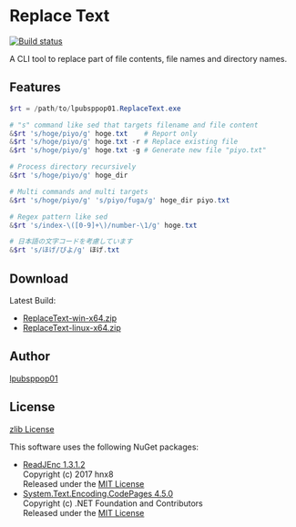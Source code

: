 # Replace Text

[![Build status](https://ci.appveyor.com/api/projects/status/9naynk0k7xlnl84q?svg=true)](https://ci.appveyor.com/project/lpubsppop01/replacetext)

A CLI tool to replace part of file contents, file names and directory names.

## Features

```powershell
$rt = /path/to/lpubsppop01.ReplaceText.exe

# "s" command like sed that targets filename and file content
&$rt 's/hoge/piyo/g' hoge.txt    # Report only
&$rt 's/hoge/piyo/g' hoge.txt -r # Replace existing file
&$rt 's/hoge/piyo/g' hoge.txt -g # Generate new file "piyo.txt"

# Process directory recursively
&$rt 's/hoge/piyo/g' hoge_dir

# Multi commands and multi targets
&$rt 's/hoge/piyo/g' 's/piyo/fuga/g' hoge_dir piyo.txt

# Regex pattern like sed
&$rt 's/index-\([0-9]+\)/number-\1/g' hoge.txt

# 日本語の文字コードを考慮しています
&$rt 's/ほげ/ぴよ/g' ほげ.txt
```

## Download

Latest Build:
- [ReplaceText-win-x64.zip](https://ci.appveyor.com/api/projects/lpubsppop01/replacetext/artifacts/ReplaceText-win-x64.zip)
- [ReplaceText-linux-x64.zip](https://ci.appveyor.com/api/projects/lpubsppop01/replacetext/artifacts/ReplaceText-linux-x64.zip)

## Author

[lpubsppop01](https://github.com/lpubsppop01)

## License

[zlib License](https://github.com/lpubsppop01/ReplaceText/raw/master/LICENSE.txt)

This software uses the following NuGet packages:
- [ReadJEnc 1.3.1.2](https://www.nuget.org/packages/ReadJEnc/)  
  Copyright (c) 2017 hnx8  
  Released under the [MIT License](https://github.com/hnx8/ReadJEnc/blob/master/LICENSE)
- [System.Text.Encoding.CodePages 4.5.0](https://www.nuget.org/packages/System.Text.Encoding.CodePages/)  
  Copyright (c) .NET Foundation and Contributors  
  Released under the [MIT License](https://github.com/dotnet/corefx/blob/master/LICENSE.TXT)

